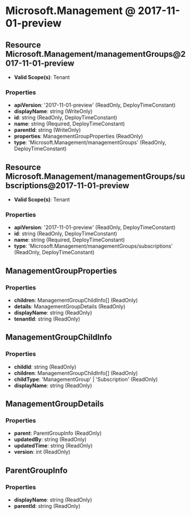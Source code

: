 # Microsoft.Management @ 2017-11-01-preview

## Resource Microsoft.Management/managementGroups@2017-11-01-preview
* **Valid Scope(s)**: Tenant
### Properties
* **apiVersion**: '2017-11-01-preview' (ReadOnly, DeployTimeConstant)
* **displayName**: string (WriteOnly)
* **id**: string (ReadOnly, DeployTimeConstant)
* **name**: string (Required, DeployTimeConstant)
* **parentId**: string (WriteOnly)
* **properties**: ManagementGroupProperties (ReadOnly)
* **type**: 'Microsoft.Management/managementGroups' (ReadOnly, DeployTimeConstant)

## Resource Microsoft.Management/managementGroups/subscriptions@2017-11-01-preview
* **Valid Scope(s)**: Tenant
### Properties
* **apiVersion**: '2017-11-01-preview' (ReadOnly, DeployTimeConstant)
* **id**: string (ReadOnly, DeployTimeConstant)
* **name**: string (Required, DeployTimeConstant)
* **type**: 'Microsoft.Management/managementGroups/subscriptions' (ReadOnly, DeployTimeConstant)

## ManagementGroupProperties
### Properties
* **children**: ManagementGroupChildInfo[] (ReadOnly)
* **details**: ManagementGroupDetails (ReadOnly)
* **displayName**: string (ReadOnly)
* **tenantId**: string (ReadOnly)

## ManagementGroupChildInfo
### Properties
* **childId**: string (ReadOnly)
* **children**: ManagementGroupChildInfo[] (ReadOnly)
* **childType**: 'ManagementGroup' | 'Subscription' (ReadOnly)
* **displayName**: string (ReadOnly)

## ManagementGroupDetails
### Properties
* **parent**: ParentGroupInfo (ReadOnly)
* **updatedBy**: string (ReadOnly)
* **updatedTime**: string (ReadOnly)
* **version**: int (ReadOnly)

## ParentGroupInfo
### Properties
* **displayName**: string (ReadOnly)
* **parentId**: string (ReadOnly)

